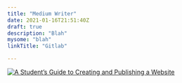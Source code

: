 ```yaml
---
title: "Medium Writer"
date: 2021-01-16T21:51:40Z
draft: true
description: "Blah"
mysome: "blah"
linkTitle: "Gitlab"

---
```


<a target="_blank" href="https://medium.com/@jack.f.murphy"><img src="https://github-readme-medium-recent-article.vercel.app/medium/@jack.f.murphy/0" alt="A Student’s Guide to Creating and Publishing a Website"/> </a>